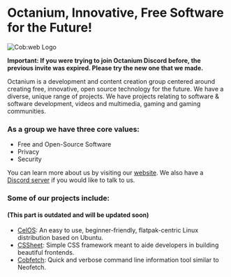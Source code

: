 # Octanium,  Innovative, Free Software for the Future!

![Cob:web Logo](https://raw.githubusercontent.com/octaniumdev/.github/main/profile/Octanium%20(Dark).png)

**Important: If you were trying to join Octanium Discord before, the previous invite was expired. Please try the new one that we made.**

Octanium is a development and content creation group centered around creating free, innovative, open source technology for the future. We have a diverse, unique range of projects. We have projects relating to software & software development, videos and multimedia, gaming and gaming communities.

### As a group we have three core values:
- Free and Open-Source Software
- Privacy
- Security

You can learn more about us by visiting our [website](https://cobweb-aclevo.org/). We also have a [Discord server](https://discord.gg/C6QVUKnJRq) if you would like to talk to us.

### Some of our projects include:
#### (This part is outdated and will be updated soon)
- [CelOS](https://celos.cobweb-aclevo.org/): An easy to use, beginner-friendly, flatpak-centric Linux distribution based on Ubuntu.
- [CSSheet](https://github.com/TeamCobweb/cssheet): Simple CSS framework meant to aide developers in building beautiful frontends.
- [Cobfetch](https://github.com/MathGeniusJodie/tuxfetch): Quick and verbose command line information tool similar to Neofetch.
